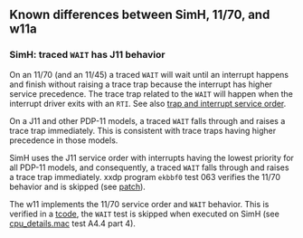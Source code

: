 ## Known differences between SimH, 11/70, and w11a

### SimH: traced `WAIT` has J11 behavior

On an 11/70 (and an 11/45) a traced `WAIT` will wait until an interrupt happens
and finish without raising a trace trap because the interrupt has higher
service precedence. The trace trap related to the `WAIT` will happen when the
interrupt driver exits with an `RTI`.
See also [trap and interrupt service order](simh_diff_service-order.md).

On a J11 and other PDP-11 models, a traced `WAIT` falls through and raises a
trace trap immediately. This is consistent with trace traps having higher
precedence in those models.

SimH uses the J11 service order with interrupts having the lowest priority for
all PDP-11 models, and consequently, a traced `WAIT` falls through and raises
a trace trap immediately.
xxdp program `ekbbf0` test 063 verifies the 11/70 behavior and is skipped
(see [patch](../tools/xxdp/ekbbf0_patch_1170.scmd)).

The w11 implements the 11/70 service order and `WAIT` behavior.
This is verified in a [tcode](../tools/tcode/README.md), the `WAIT` test is
skipped when executed on SimH
(see [cpu_details.mac](../tools/tcode/cpu_details.mac) test A4.4 part 4).
